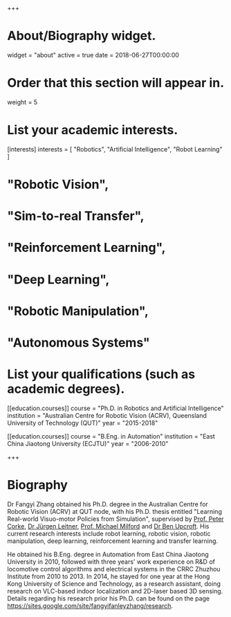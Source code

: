 +++
# About/Biography widget.
widget = "about"
active = true
date = 2018-06-27T00:00:00

# Order that this section will appear in.
weight = 5

# List your academic interests.
[interests]
  interests = [
    "Robotics",
    "Artificial Intelligence",
    "Robot Learning"
  ]

#  "Robotic Vision",
#  "Sim-to-real Transfer",
#  "Reinforcement Learning",
#  "Deep Learning",
#  "Robotic Manipulation",
#  "Autonomous Systems"

# List your qualifications (such as academic degrees).

[[education.courses]]
  course = "Ph.D. in Robotics and Artificial Intelligence"
  institution = "Australian Centre for Robotic Vision (ACRV), Queensland University of Technology (QUT)"
  year = "2015-2018"

[[education.courses]]
  course = "B.Eng. in Automation"
  institution = "East China Jiaotong University (ECJTU)"
  year = "2006-2010"

+++

# Biography

Dr Fangyi Zhang obtained his Ph.D. degree in the Australian Centre for Robotic Vision (ACRV) at QUT node, with his Ph.D. thesis entitled "Learning Real-world Visuo-motor Policies from Simulation", supervised by [Prof. Peter Corke](https://wiki.qut.edu.au/display/cyphy/Peter+Corke), [Dr Jürgen Leitner](http://juxi.net/), [Prof. Michael Milford](https://wiki.qut.edu.au/display/cyphy/Michael+Milford) and [Dr Ben Upcroft](https://www.roboticvision.org/rv_person/ben-upcroft/). His current research interests include robot learning, robotic vision, robotic manipulation, deep learning, reinforcement learning and transfer learning.

He obtained his B.Eng. degree in Automation from East China Jiaotong University in 2010, followed with three years' work experience on R&D of locomotive control algorithms and electrical systems in the CRRC Zhuzhou Institute from 2010 to 2013. In 2014, he stayed for one year at the Hong Kong University of Science and Technology, as a research assistant, doing research on VLC-based indoor localization and 2D-laser based 3D sensing. Details regarding his research prior his Ph.D. can be found on the page https://sites.google.com/site/fangyifanleyzhang/research.
